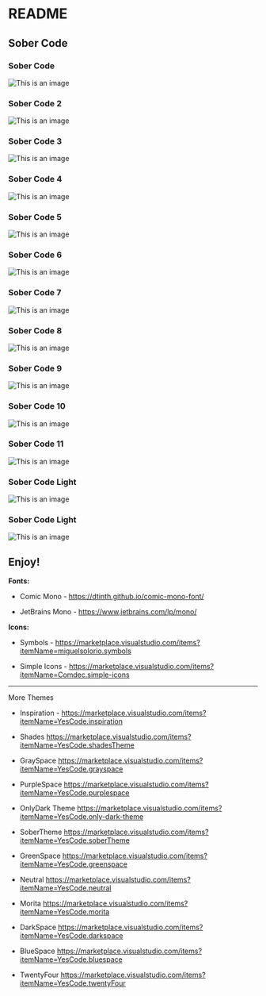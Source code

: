 # README
## Sober Code

### Sober Code
![This is an image](https://github.com/yesomac/vs-sober/blob/main/img/sober.png?raw=true)

### Sober Code 2
![This is an image](https://github.com/yesomac/vs-sober/blob/main/img/sober_2.png?raw=true)

### Sober Code 3
![This is an image](https://github.com/yesomac/vs-sober/blob/main/img/sober_3.png?raw=true)

### Sober Code 4
![This is an image](https://github.com/yesomac/vs-sober/blob/main/img/sober_4.png?raw=true)

### Sober Code 5
![This is an image](https://github.com/yesomac/vs-sober/blob/main/img/sober_5.png?raw=true)

### Sober Code 6
![This is an image](https://github.com/yesomac/vs-sober/blob/main/img/sober_6.png?raw=true)

### Sober Code 7
![This is an image](https://github.com/yesomac/vs-sober/blob/main/img/sober_7.png?raw=true)

### Sober Code 8
![This is an image](https://github.com/yesomac/vs-sober/blob/main/img/sober-8.png?raw=true)

### Sober Code 9
![This is an image](https://github.com/yesomac/vs-sober/blob/main/img/sober-9.png?raw=true)

### Sober Code 10
![This is an image](https://github.com/yesomac/vs-sober/blob/main/img/sober10.png?raw=true)

### Sober Code 11
![This is an image](https://github.com/yesomac/vs-sober/blob/main/img/sober11.png?raw=true)

### Sober Code Light
![This is an image](https://github.com/yesomac/vs-sober/blob/main/img/sober-li.png?raw=true)

### Sober Code Light
![This is an image](https://github.com/yesomac/vs-sober/blob/main/img/sober-li_2.png?raw=true)

**Enjoy!**
---
**Fonts:** 

  * Comic Mono - https://dtinth.github.io/comic-mono-font/

  * JetBrains Mono - https://www.jetbrains.com/lp/mono/

**Icons:** 
  * Symbols - https://marketplace.visualstudio.com/items?itemName=miguelsolorio.symbols

  * Simple Icons - https://marketplace.visualstudio.com/items?itemName=Comdec.simple-icons

---
More Themes

* Inspiration - https://marketplace.visualstudio.com/items?itemName=YesCode.inspiration

* Shades https://marketplace.visualstudio.com/items?itemName=YesCode.shadesTheme

* GraySpace https://marketplace.visualstudio.com/items?itemName=YesCode.grayspace

* PurpleSpace https://marketplace.visualstudio.com/items?itemName=YesCode.purplespace

* OnlyDark Theme https://marketplace.visualstudio.com/items?itemName=YesCode.only-dark-theme

* SoberTheme https://marketplace.visualstudio.com/items?itemName=YesCode.soberTheme

* GreenSpace https://marketplace.visualstudio.com/items?itemName=YesCode.greenspace

* Neutral https://marketplace.visualstudio.com/items?itemName=YesCode.neutral

* Morita https://marketplace.visualstudio.com/items?itemName=YesCode.morita

* DarkSpace https://marketplace.visualstudio.com/items?itemName=YesCode.darkspace

* BlueSpace https://marketplace.visualstudio.com/items?itemName=YesCode.bluespace

* TwentyFour https://marketplace.visualstudio.com/items?itemName=YesCode.twentyFour
